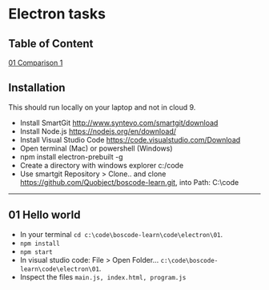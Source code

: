 ﻿# Electron tasks

## Table of Content

[01 Comparison 1]( #01-comparison-1 )   


## Installation
This should run locally on your laptop and not in cloud 9.

* Install SmartGit http://www.syntevo.com/smartgit/download
* Install Node.js https://nodejs.org/en/download/
* Install Visual Studio Code https://code.visualstudio.com/Download
* Open terminal (Mac) or powershell (Windows)
* npm install electron-prebuilt -g
* Create a directory with windows explorer c:/code
* Use smartgit Repository > Clone.. and clone https://github.com/Quobject/boscode-learn.git, into Path: C:\code



___

## 01 Hello world

* In your terminal `cd c:\code\boscode-learn\code\electron\01`.
* `npm install`
* `npm start`
* In visual studio code: File > Open Folder... `c:\code\boscode-learn\code\electron\01`.
* Inspect the files `main.js, index.html, program.js`

